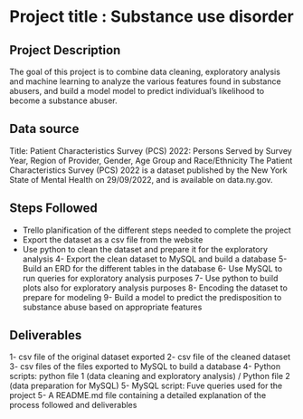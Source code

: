 # Project title : Substance use disorder 

## Project Description

The goal of this project is to combine data cleaning, exploratory analysis and machine learning to analyze the various features found in substance abusers, and build a model model to predict individual’s likelihood to become a substance abuser. 

## Data source

Title: Patient Characteristics Survey (PCS) 2022: Persons Served by Survey Year, Region of Provider, Gender, Age Group and Race/Ethnicity
The Patient Characteristics Survey (PCS) 2022 is a dataset published by the New York State of Mental Health on 29/09/2022, and is available on data.ny.gov. 

## Steps Followed 

- Trello planification of the different steps needed to complete the project
- Export the dataset as a csv file from the website
- Use python to clean the dataset and prepare it for the exploratory analysis
4-	Export the clean dataset to MySQL and build a database
5-	Build an ERD for the different tables in the database
6-	Use MySQL to run queries for exploratory analysis purposes
7-	Use python to build plots also for exploratory analysis purposes
8-	Encoding the dataset to prepare for modeling 
9-	Build a model to predict the predisposition to substance abuse based on appropriate features 

## Deliverables

1- csv file of the original dataset exported
2- csv file of the cleaned dataset
3- csv files of the files exported to MySQL to build a database
4- Python scripts: python file 1 (data cleaning and exploratory analysis) / Python file 2 (data preparation for MySQL)
5- MySQL script: Fuve queries used for the project
5- A README.md file containing a detailed explanation of the process followed and deliverables
